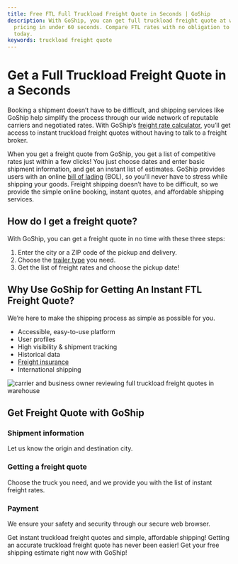 ```yaml
---
title: Free FTL Full Truckload Freight Quote in Seconds | GoShip
description: With GoShip, you can get full truckload freight quote at wholesale
  pricing in under 60 seconds. Compare FTL rates with no obligation to buy
  today.
keywords: truckload freight quote
---
```

# Get a Full Truckload Freight Quote in a Seconds

Booking a shipment doesn’t have to be difficult, and shipping services like GoShip help simplify the process through our wide network of reputable carriers and negotiated rates. With GoShip’s [freight rate calculator](https://beta.goship.com), you’ll get access to instant truckload freight quotes without having to talk to a freight broker.

When you get a freight quote from GoShip, you get a list of competitive rates just within a few clicks! You just choose dates and enter basic shipment information, and get an instant list of estimates. GoShip provides users with an online [bill of lading](https://www.fedex.com/en-us/shipping/freight/bill-of-lading.html) (BOL), so you’ll never have to stress while shipping your goods. Freight shipping doesn’t have to be difficult, so we provide the simple online booking, instant quotes, and affordable shipping services.

## How do I get a freight quote?

With GoShip, you can get a freight quote in no time with these three steps:

1. Enter the city or a ZIP code of the pickup and delivery.
2. Choose the [trailer type](https://haletrailer.com/blog/types-of-semi-trailer-axles-2/) you need.
3. Get the list of freight rates and choose the pickup date!

## Why Use GoShip for Getting An Instant FTL Freight Quote?

We’re here to make the shipping process as simple as possible for you.

* Accessible, easy-to-use platform
* User profiles
* High visibility & shipment tracking
* Historical data
* [Freight insurance](https://www.goship.com/resources/freight-insurance)
* International shipping

![carrier and business owner reviewing full truckload freight quotes in warehouse](images/reviewing-ftl-quotes.jpg "Getting full truckload freight quotes")

## Get Freight Quote with GoShip

### Shipment information

Let us know the origin and destination city.

### Getting a freight quote

Choose the truck you need, and we provide you with the list of instant freight rates.

### Payment

We ensure your safety and security through our secure web browser.

Get instant truckload freight quotes and simple, affordable shipping!
Getting an accurate truckload freight quote has never been easier! Get your free shipping estimate right now with GoShip!